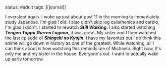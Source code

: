 status: #adult 
tags: [[journal]]

I overslept again. I woke up just about past 11 in the morning to immediately study Japanese. I'm glad I did. I also didn't skip leg calisthenics and cardio, I'm glad I didn't. I started to rewatch ***Still Walking***. I also started watching ***Tengen Toppa Gurren Lagann***, it was great. My sister and I then watched the last episode of ***Shingeki no Kyojin***. I have my favorites but I do think this anime will go down in history as one of the greatest. While watching, all I can think about is how watching this reminds me of Michaela. Right now, it's only me and my sister in the house. Everyone's out. I want to actually wake up early tomorrow.